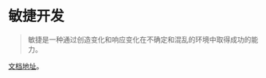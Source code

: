 # 敏捷开发
> 敏捷是一种通过创造变化和响应变化在不确定和混乱的环境中取得成功的能力。

[文档地址](https://iamjoel.github.io/scrum-note/dist/index.html)。



